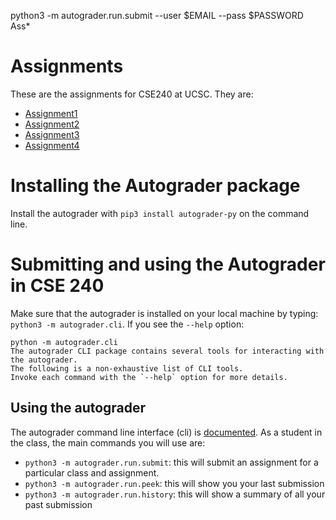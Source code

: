 python3 -m autograder.run.submit --user $EMAIL --pass $PASSWORD Ass*

# Assignments
These are the assignments for CSE240 at UCSC.  They are:
- [Assignment1](Assignment1/)
- [Assignment2](Assignment2/) 
- [Assignment3](Assignment3/)
- [Assignment4](Assignment4/)
  
# Installing the Autograder package
Install the autograder with `pip3 install autograder-py` on the command line.  

# Submitting and using the Autograder in CSE 240

Make sure that the autograder is installed on your local machine by
typing: `python3 -m autograder.cli`.  If you see the `--help` option:

```nil
python -m autograder.cli
The autograder CLI package contains several tools for interacting with the autograder.
The following is a non-exhaustive list of CLI tools.
Invoke each command with the `--help` option for more details.
```
## Using the autograder

The autograder command line interface (cli) is [documented](https://github.com/eriq-augustine/autograder-py).  As a
student in the class, the main commands you will use are:

-   `python3 -m autograder.run.submit`: this will submit an assignment
    for a particular class and assignment.
-   `python3 -m autograder.run.peek`: this will show you your last submission
-   `python3 -m autograder.run.history`: this will show a summary of all
    your past submission
